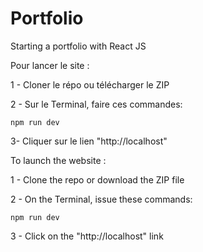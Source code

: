# Portfolio
Starting a portfolio with React JS

Pour lancer le site :

1 - Cloner le répo ou télécharger le ZIP

2 - Sur le Terminal, faire ces commandes:

    npm run dev

3- Cliquer sur le lien "http://localhost"


To launch the website :

1 - Clone the repo or download the ZIP file

2 - On the Terminal, issue these commands:

    npm run dev

3 - Click on the "http://localhost" link